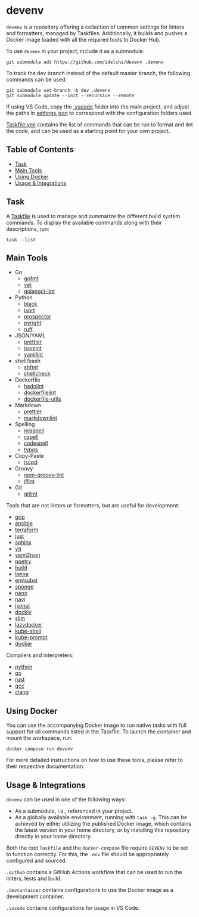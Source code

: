 # devenv

`devenv` is a repository offering a collection of common settings for linters and formatters, managed by Taskfiles.
Additionally, it builds and pushes a Docker image loaded with all the required tools to Docker Hub.

To use `devenv` in your project, include it as a submodule.

    git submodule add https://github.com/idelchi/devenv .devenv

To track the dev branch instead of the default master branch, the following commands can be used:

    git submodule set-branch -b dev .devenv
    git submodule update --init --recursive --remote

If using VS Code, copy the [.vscode](./.vscode) folder into the main project, and adjust the paths in
[settings.json](./.vscode/settings.json) to correspond with the configuration folders used.

[Taskfile.yml](./Taskfile.yml) contains the list of commands that can be run to format and lint the code,
and can be used as a starting point for your own project.

## Table of Contents

- [Task](#task)
- [Main Tools](#main-tools)
- [Using Docker](#using-docker)
- [Usage & Integrations](#usage--integrations)

## Task

A [Taskfile](./Taskfile.yml) is used to manage and summarize the different build system commands.
To display the available commands along with their descriptions, run:

    task --list

## Main Tools

- Go
  - [gofmt](https://pkg.go.dev/cmd/gofmt)
  - [vet](https://pkg.go.dev/cmd/vet)
  - [golangci-lint](https://github.com/golangci/golangci-lint)
- Python
  - [black](https://github.com/psf/black)
  - [isort](https://github.com/PyCQA/isort)
  - [prospector](https://github.com/PyCQA/prospector)
  - [pyright](https://github.com/microsoft/pyright)
  - [ruff](https://github.com/charliermarsh/ruff)
- JSON/YAML
  - [prettier](https://github.com/prettier/prettier)
  - [jsonlint](https://github.com/zaach/jsonlint)
  - [yamllint](https://github.com/adrienverge/yamllint)
- shell/bash
  - [shfmt](https://github.com/mvdan/sh)
  - [shellcheck](https://github.com/koalaman/shellcheck)
- Dockerfile
  - [hadolint](https://github.com/hadolint/hadolint)
  - [dockerfilelint](https://github.com/replicatedhq/dockerfilelint)
  - [dockerfile-utils](https://github.com/rcjsuen/dockerfile-utils)
- Markdown
  - [prettier](https://github.com/prettier/prettier)
  - [markdownlint](https://github.com/DavidAnson/markdownlint)
- Spelling
  - [misspell](https://github.com/client9/misspell)
  - [cspell](https://github.com/streetsidesoftware/cspell)
  - [codespell](https://github.com/codespell-project/codespell)
  - [typos](https://github.com/crate-ci/typos)
- Copy-Paste
  - [jscpd](https://github.com/kucherenko/jscpd)
- Groovy
  - [npm-groovy-lint](https://github.com/nvuillam/npm-groovy-lint)
  - [jflint](https://github.com/miyajan/jflint)
- Git
  - [gitlint](https://jorisroovers.com/gitlint)

Tools that are not linters or formatters, but are useful for development:

- [grip](https://github.com/joeyespo/grip)
- [ansible](https://github.com/ansible/ansible)
- [terraform](https://github.com/hashicorp/terraform)
- [just](https://github.com/casey/just)
- [sphinx](https://www.sphinx-doc.org/)
- [yq](https://github.com/mikefarah/yq)
- [yaml2json](https://github.com/bronze1man/yaml2json)
- [poetry](https://python-poetry.org/)
- [build](https://pypa-build.readthedocs.io/en/latest/)
- [twine](https://twine.readthedocs.io/en/stable/)
- [envsubst](https://www.gnu.org/software/gettext/manual/html_node/envsubst-Invocation.html)
- [sponge](https://linux.die.net/man/1/sponge)
- [nano](https://www.nano-editor.org/)
- [navi](https://github.com/denisidoro/navi)
- [jsonui](https://github.com/gulyasm/jsonui)
- [dockly](https://github.com/lirantal/dockly)
- [slim](https://github.com/slimtoolkit/slim)
- [lazydocker](https://github.com/jesseduffield/lazydocker)
- [kube-shell](https://github.com/cloudnativelabs/kube-shell)
- [kube-prompt](https://github.com/c-bata/kube-prompt)
- [docker](https://www.docker.com/)

Compilers and interpreters:

- [python](https://www.python.org/)
- [go](https://golang.org/)
- [rust](https://www.rust-lang.org/)
- [gcc](https://gcc.gnu.org/)
- [clang](https://clang.llvm.org/)

## Using Docker

You can use the accompanying Docker image to run native tasks with full support for all commands listed in the Taskfile.
To launch the container and mount the workspace, run:

    docker compose run devenv

For more detailed instructions on how to use these tools, please refer to their respective documentation.

## Usage & Integrations

`devenv` can be used in one of the following ways:

- As a submodule, i.e., referenced in your project.
- As a globally available environment, running with `task -g`.
  This can be achieved by either utilizing the published Docker image,
  which contains the latest version in your home directory,
  or by installing this repository directly in your home directory.

Both the root `Taskfile` and the `docker-compose` file require `DEVENV` to be set to function correctly.
For this, the `.env` file should be appropriately configured and sourced.

`.github` contains a GitHub Actions workflow that can be used to run the linters, tests and build.

`.devcontainer` contains configurations to use the Docker image as a development container.

`.vscode` contains configurations for usage in VS Code.
